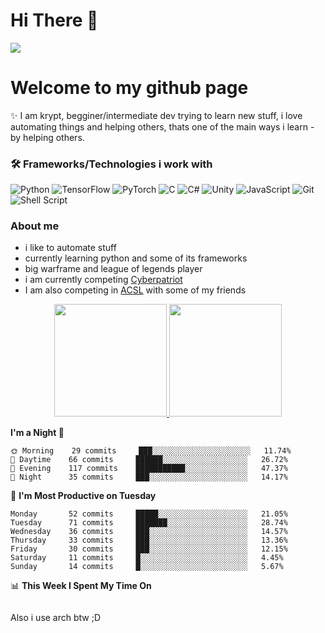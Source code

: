 # Hi There :wave:
![](https://profile-counter.glitch.me/PineMaster/count.svg)

# Welcome to my github page
:sparkles: I am krypt, begginer/intermediate dev trying to learn new stuff, i love automating things and helping others, thats one of the main ways i learn - by helping others.

### 🛠 Frameworks/Technologies i work with
<img alt="Python" src="https://img.shields.io/badge/python%20-%2314354C.svg?&style=for-the-badge&logo=python&logoColor=white"/> <img alt="TensorFlow" src="https://img.shields.io/badge/TensorFlow%20-%23FF6F00.svg?&style=for-the-badge&logo=TensorFlow&logoColor=white" /> <img alt="PyTorch" src="https://img.shields.io/badge/PyTorch%20-%23EE4C2C.svg?&style=for-the-badge&logo=PyTorch&logoColor=white" /> <img alt="C" src="https://img.shields.io/badge/c%20-%2300599C.svg?&style=for-the-badge&logo=c&logoColor=white"/> <img alt="C#" src="https://img.shields.io/badge/c%23%20-%23239120.svg?&style=for-the-badge&logo=c-sharp&logoColor=white"/> <img alt="Unity" src="https://img.shields.io/badge/unity%20-%23000000.svg?&style=for-the-badge&logo=unity&logoColor=white"/> <img alt="JavaScript" src="https://img.shields.io/badge/javascript%20-%23323330.svg?&style=for-the-badge&logo=javascript&logoColor=%23F7DF1E"/> <img alt="Git" src="https://img.shields.io/badge/git%20-%23F05033.svg?&style=for-the-badge&logo=git&logoColor=white"/> <img alt="Shell Script" src="https://img.shields.io/badge/shell_script%20-%23121011.svg?&style=for-the-badge&logo=gnu-bash&logoColor=white"/>


### About me
- i like to automate stuff
- currently learning python and some of its frameworks
- big warframe and league of legends player
- i am currently competing [Cyberpatriot](https://www.uscyberpatriot.org/)
- I am also competing in [ACSL](https://www.acsl.org/) with some of my friends

<p align="center">
<a href="https://github.com/AVS1508">
  <img height="180em" src="https://github-readme-stats-abserari.vercel.app/api?username=PineMaster&show_icons=true&bg_color=30,e96443,904e95&title_color=fff&text_color=fff"/>
  <img height="180em" src="https://github-readme-stats.vercel.app/api/top-langs/?username=PineMaster&show_icons=true&bg_color=30,904e95,e96443&title_color=fff&text_color=fff"/>
</a>
</p>


<!--START_SECTION:waka-->
**I'm a Night 🦉**

```text
🌞 Morning    29 commits     ███░░░░░░░░░░░░░░░░░░░░░░   11.74%
🌆 Daytime    66 commits     ██████░░░░░░░░░░░░░░░░░░░   26.72%
🌃 Evening    117 commits    ███████████░░░░░░░░░░░░░░   47.37%
🌙 Night      35 commits     ███░░░░░░░░░░░░░░░░░░░░░░   14.17%

```
📅 **I'm Most Productive on Tuesday**

```text
Monday       52 commits     █████░░░░░░░░░░░░░░░░░░░░   21.05%
Tuesday      71 commits     ███████░░░░░░░░░░░░░░░░░░   28.74%
Wednesday    36 commits     ███░░░░░░░░░░░░░░░░░░░░░░   14.57%
Thursday     33 commits     ███░░░░░░░░░░░░░░░░░░░░░░   13.36%
Friday       30 commits     ███░░░░░░░░░░░░░░░░░░░░░░   12.15%
Saturday     11 commits     █░░░░░░░░░░░░░░░░░░░░░░░░   4.45%
Sunday       14 commits     █░░░░░░░░░░░░░░░░░░░░░░░░   5.67%

```


📊 **This Week I Spent My Time On**

```text
```


<!--END_SECTION:waka-->


Also i use arch btw ;D
